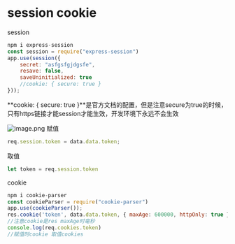 
# session cookie

session

```javascript
npm i express-session
const session = require("express-session")
app.use(session({
    secret: "asfgsfgjdgsfe",
    resave: false,
    saveUninitialized: true
    //cookie: { secure: true }
}));
```

**cookie: { secure: true }**是官方文档的配置，但是注意secure为true的时候，只有https链接才能session才能生效，开发环境下永远不会生效

![image.png](../assets/1642060898215-fa9437a8-c044-4206-a46c-bff35829ce6a.png)
赋值

```javascript
req.session.token = data.data.token;
```

取值

```javascript
let token = req.session.token
```

cookie

```javascript
npm i cookie-parser
const cookieParser = require("cookie-parser")
app.use(cookieParser());
res.cookie('token', data.data.token, { maxAge: 600000, httpOnly: true });
//注意cookie是res maxAge时毫秒
console.log(req.cookies.token)
//赋值时cookie 取值cookies
```
